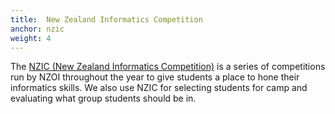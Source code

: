 ```yaml
---
title:  New Zealand Informatics Competition
anchor: nzic
weight: 4
---
```


The [NZIC (New Zealand Informatics Competition)](/nzic/) is a series of competitions run by NZOI throughout the year to give students a place to hone their informatics skills. We also use NZIC for selecting students for camp and evaluating what group students should be in.

